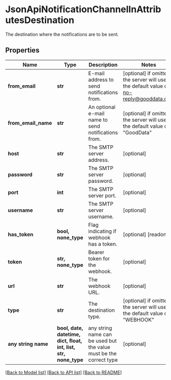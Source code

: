 # JsonApiNotificationChannelInAttributesDestination

The destination where the notifications are to be sent.

## Properties
Name | Type | Description | Notes
------------ | ------------- | ------------- | -------------
**from_email** | **str** | E-mail address to send notifications from. | [optional]  if omitted the server will use the default value of no-reply@gooddata.com
**from_email_name** | **str** | An optional e-mail name to send notifications from. | [optional]  if omitted the server will use the default value of "GoodData"
**host** | **str** | The SMTP server address. | [optional] 
**password** | **str** | The SMTP server password. | [optional] 
**port** | **int** | The SMTP server port. | [optional] 
**username** | **str** | The SMTP server username. | [optional] 
**has_token** | **bool, none_type** | Flag indicating if webhook has a token. | [optional] [readonly] 
**token** | **str, none_type** | Bearer token for the webhook. | [optional] 
**url** | **str** | The webhook URL. | [optional] 
**type** | **str** | The destination type. | [optional]  if omitted the server will use the default value of "WEBHOOK"
**any string name** | **bool, date, datetime, dict, float, int, list, str, none_type** | any string name can be used but the value must be the correct type | [optional]

[[Back to Model list]](../README.md#documentation-for-models) [[Back to API list]](../README.md#documentation-for-api-endpoints) [[Back to README]](../README.md)


